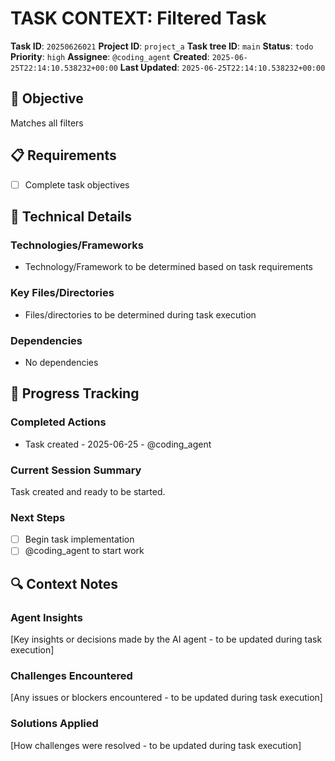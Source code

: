 # TASK CONTEXT: Filtered Task

**Task ID**: `20250626021`
**Project ID**: `project_a`
**Task tree ID**: `main`
**Status**: `todo`
**Priority**: `high`
**Assignee**: `@coding_agent`
**Created**: `2025-06-25T22:14:10.538232+00:00`
**Last Updated**: `2025-06-25T22:14:10.538232+00:00`

## 🎯 Objective
Matches all filters

## 📋 Requirements
- [ ] Complete task objectives

## 🔧 Technical Details
### Technologies/Frameworks
- Technology/Framework to be determined based on task requirements

### Key Files/Directories
- Files/directories to be determined during task execution

### Dependencies
- No dependencies

## 🚀 Progress Tracking
### Completed Actions
- Task created - 2025-06-25 - @coding_agent

### Current Session Summary
Task created and ready to be started.

### Next Steps
- [ ] Begin task implementation
- [ ] @coding_agent to start work

## 🔍 Context Notes
### Agent Insights
[Key insights or decisions made by the AI agent - to be updated during task execution]

### Challenges Encountered
[Any issues or blockers encountered - to be updated during task execution]

### Solutions Applied
[How challenges were resolved - to be updated during task execution]
